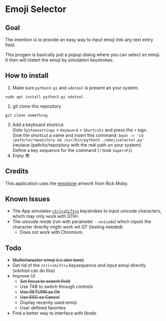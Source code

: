 # Emoji Selector

## Goal
The intention is to provide an easy way to input emoji into any text entry field.

This progam is basically just a popup dialog where you can select an emoji. It then will instert the emoji by simulation keystrokes.


## How to install
1. Make sure `python3-gi` and `xdotool` is present an your system.
```
sudo apt install python3-gi xdotool
```
2. git clone this repository
```
git clone something
```
3. Add a keyboard shortcut.  
Goto `Systemsettings` > `Keyboard` > `Shortcuts` and press the `+` sign.  
Give the shortcut a name and insert this command: `bash -c 'cd /path/to/repository && /usr/bin/python3 ./emojiselector.py'` (reolace /path/to/repository with the real path on your system).  
Define a key sequence for the command ( i took `Super+F1`)
4. Enjoy 😎

## Credits
This application uses the [emojione](http://emojione.com) artwork from Rick Moby.

## Known Issues
* The App simulates [`ctrl+shift+u`](https://en.wikipedia.org/wiki/Unicode_input#In_X11_.28Linux_and_other_Unix_variants.29) keystrokes to input unicode characters, which may only work with GTK+.
* The unicode mode (run with parameter `--unicode`) which inputs the character directly migth work wit QT (testing needed)
  * Does not work with Chromium

## Todo
* ~~Multicharacter emoji (i.e skin tone)~~
* Get rid of the `ctrl+shift+u` keysequence and input emoji directly (xdotool can do this)
* Improve UI
  * ~~Set focus to search field~~
  * Use TAB to switch through controls
  * ~~Use RETURN as Ok~~
  * ~~Use ESC as Cancel~~
  * Display recently used emoji
  * User defined favorites
* Find a better way to interface with libxdo
